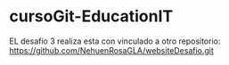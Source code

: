 # cursoGit-EducationIT

EL desafio 3 realiza esta con vinculado a otro repositorio: https://github.com/NehuenRosaGLA/websiteDesafio.git
